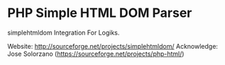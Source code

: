 # PHP Simple HTML DOM Parser

simplehtmldom Integration For Logiks.

Website: http://sourceforge.net/projects/simplehtmldom/
Acknowledge: Jose Solorzano (https://sourceforge.net/projects/php-html/)

